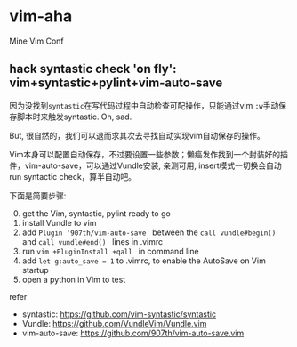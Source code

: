 # vim-aha
Mine Vim Conf

## hack syntastic check 'on fly': vim+syntastic+pylint+vim-auto-save

因为没找到```syntastic```在写代码过程中自动检查可配操作，只能通过vim ```:w```手动保存脚本时来触发syntastic. Oh, sad.

But, 很自然的，我们可以退而求其次去寻找自动实现vim自动保存的操作。

Vim本身可以配置自动保存，不过要设置一些参数；懒癌发作找到一个封装好的插件，vim-auto-save，可以通过Vundle安装, 亲测可用, insert模式一切换会自动run syntactic check，算半自动吧。

下面是简要步骤:

0. get the Vim, syntastic, pylint ready to go
1. install Vundle to vim
2. add ```Plugin '907th/vim-auto-save'``` between the ```call vundle#begin()``` and ```call vundle#end() ``` lines in .vimrc
3. run ```vim +PluginInstall +qall ``` in command line
4. add ```let g:auto_save = 1``` to .vimrc, to enable the AutoSave on Vim startup
5. open a python in Vim to test

refer
* syntastic: https://github.com/vim-syntastic/syntastic
* Vundle: https://github.com/VundleVim/Vundle.vim
* vim-auto-save: https://github.com/907th/vim-auto-save.vim
